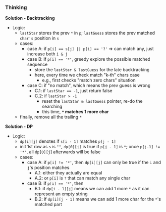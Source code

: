 ### Thinking
**Solution - Backtracking**
- Logic:
  - `lastStar` stores the prev `*` in `p`; `lastGuess` stores the prev matched `char's` position in `s`
  - cases:
    - case A: if `p[i] == s[j] || p[i] == '?'` => can match any, just increase both `i & j`
    - case B: if `p[i] == '*'`, greedy explore the possible matched sequence
      - store the `lastStar & lastGuess` for the late backtracking
      - here, every time we check match "k-th" chars case
        - e.g., first checks "match zero chars" situation
    - case C: if "no match", which means the prev guess is wrong
      - C.1: if `lastStar == -1`, just return false
      - C.2: if `lastStar > -1`
        - reset the `lastStar & lastGuess` pointer, re-do the searching
        - this time, **`*` matches 1 more char**
  - finally, remove all the trailing `*`

**Solution - DP**
- Logic:
  - `dp[i][j]` denotes if `s[i - 1]` matches `p[j - 1]`
  - init 1st row as `s` is `""`, `dp[0][j]` is true if `p[j - 1]` is `*`; once `p[j-1] != '*'`, all `dp[0][j`] afterwards will be false
  - cases: 
    - case A: if `p[i] != '*'`, then `dp[i][j]` can only be true if the `i` and `j`'s position matches
      - A.1: either they actually are equal
      - A.2: or `p[i]` is `?` that can match any single char
    - case B: if `p[i] == '*'`, then
      - B.1: if `dp[i - 1][j]` means we can add 1 more `*` as it can represent an empty string
      - B.2: if `dp[i][j - 1]` means we can add 1 more char for the `*`'s matched part
    